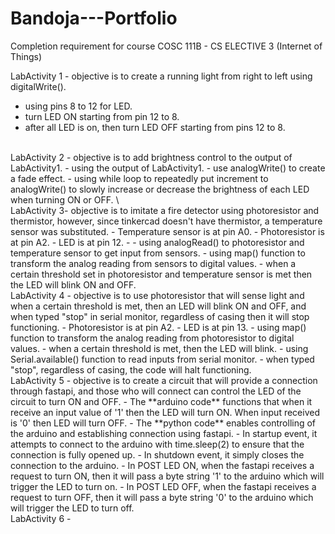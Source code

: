 # Bandoja---Portfolio
Completion requirement for course COSC 111B - CS ELECTIVE 3 (Internet of Things)

LabActivity 1 - objective is to create a running light from right to left using digitalWrite().
- using pins 8 to 12 for LED.
- turn LED ON starting from pin 12 to 8.
- after all LED is on, then turn LED OFF starting from pins 12 to 8.
<br>
LabActivity 2 - objective is to add brightness control to the output of LabActivity1.
- using the output of LabActivity1.
- use analogWrite() to create a fade effect.
- using while loop to repeatedly put increment to analogWrite() to slowly increase or decrease the brightness of each LED when turning ON or OFF. \
<br>
LabActivity 3- objective is to imitate a fire detector using photoresistor and thermistor, however, since tinkercad doesn't have thermistor, a temperature sensor was substituted.
- Temperature sensor is at pin A0.
- Photoresistor is at pin A2.
- LED is at pin 12.
- - using analogRead() to photoresistor and temperature sensor to get input from sensors.
- using map() function to transform the analog reading from sensors to digital values.
- when a certain threshold set in photoresistor and temperature sensor is met then the LED will blink ON and OFF. 
<br>
LabActivity 4 - objective is to use photoresistor that will sense light and when a certain threshold is met, then an LED will blink ON and OFF, and when typed "stop" in serial monitor, regardless of casing then it will stop functioning.
- Photoresistor is at pin A2.
- LED is at pin 13.
- using map() function to transform the analog reading from photoresistor to digital values.
- when a certain threshold is met, then the LED will blink.
- using Serial.available() function to read inputs from serial monitor.
- when typed "stop", regardless of casing, the code will halt functioning. 
<br>
LabActivity 5 - objective is to create a circuit that will provide a connection through fastapi, and those who will connect can control the LED of the circuit to turn ON and OFF.
- The **arduino code** functions that when it receive an input value of '1' then the LED will turn ON. When input received is '0' then LED will turn OFF.
- The **python code** enables controlling of the arduino and establishing connection using fastapi.
- In startup event, it attempts to connect to the arduino with time.sleep(2) to ensure that the connection is fully opened up.
- In shutdown event, it simply closes the connection to the arduino.
- In POST LED ON, when the fastapi receives a request to turn ON, then it will pass a byte string '1' to the arduino which will trigger the LED to turn on.
- In POST LED OFF, when the fastapi receives a request to turn OFF, then it will pass a byte string '0' to the arduino which will trigger the LED to turn off. 
<br>
LabActivity 6 - 
